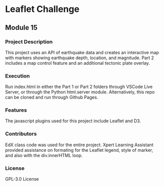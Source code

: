 # Leaflet Challenge
## Module 15

### Project Description
This project uses an API of earthquake data and creates an interactive map with markers showing earthquake depth, location, and magnitude. Part 2 includes a map control feature and an additional tectonic plate overlay. 

### Execution
Run index.html in either the Part 1 or Part 2 folders through VSCode Live Server, or through the Python html.server module. Alternatively, this repo can be cloned and run through Github Pages.

### Features
The javascript plugins used for this project include Leaflet and D3. 

### Contributors
EdX class code was used for the entire project. Xpert Learning Assistant provided assistance on formating for the Leaflet legend, style of marker, and also with the div.innerHTML loop.

### License
GPL-3.0 License
